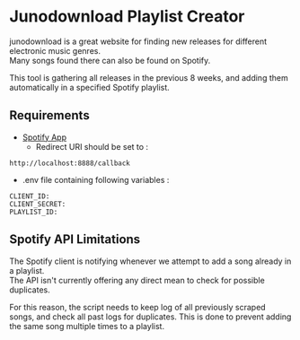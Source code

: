 # Junodownload Playlist Creator

junodownload is a great website for finding new releases for different electronic music genres.    
Many songs found there can also be found on Spotify.

This tool is gathering all releases in the previous 8 weeks, and adding them automatically in a specified Spotify playlist.

## Requirements

- [Spotify App](https://developer.spotify.com/documentation/web-api/tutorials/getting-started#create-an-app)
  - Redirect URI should be set to :
```
http://localhost:8888/callback
```    
- .env file containing following variables :
```
CLIENT_ID:
CLIENT_SECRET:
PLAYLIST_ID:
``` 


    
## Spotify API Limitations

The Spotify client is notifying whenever we attempt to add a song already in a playlist.    
The API isn't currently offering any direct mean to check for possible duplicates. 

For this reason, the script needs to keep log of all previously scraped songs, and check all past logs for duplicates.
This is done to prevent adding the same song multiple times to a playlist.
